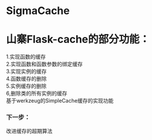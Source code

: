 SigmaCache
=============================================
# 山寨Flask-cache的部分功能：</br>
1.实现函数的缓存</br>
2.实现函数和函数参数的绑定缓存</br>
3.实现实例的缓存</br>
4.函数缓存的删除</br>
5.实例缓存的删除</br>
6,删除类的所有实例的缓存</br>
基于werkzeug的SimpleCache缓存的实现功能</br>
### 下一步：
改进缓存的超期算法</br>

